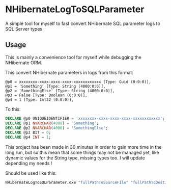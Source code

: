 # NHibernateLogToSQLParameter
A simple tool for myself to fast convert NHibernate SQL parameter logs to SQL Server types

## Usage

This is mainly a convenience tool for myself while debugging the NHibernate ORM.

This convert NHibernate parameters in logs from this format:

```
@p0 = xxxxxxxx-xxxx-xxxx-xxxx-xxxxxxxxxxxx [Type: Guid (0:0:0)],
@p1 = 'Something' [Type: String (4000:0:0)],
@p2 = 'SomethingElse' [Type: String (4000:0:0)],
@p3 = False [Type: Boolean (0:0:0)],
@p4 = 1 [Type: Int32 (0:0:0)],
```

To this:

```sql
DECLARE @p0 UNIQUEIDENTIFIER = 'xxxxxxxx-xxxx-xxxx-xxxx-xxxxxxxxxxxx';
DECLARE @p1 NVARCHAR(4000) = 'Something';
DECLARE @p2 NVARCHAR(4000) = 'SomethingElse';
DECLARE @p3 BIT = 0;
DECLARE @p4 INT = 1;
```

This project has been made in 30 minutes in order to gain more time in the long run, but so this mean that some things may not be managed yet, like dynamic values for the String type, missing types too. I will update depending my needs !

Should be used like this:

```bash
NHibernateLogToSQLParameter.exe "fullPathToSourceFile" "fullPathToDestinationFile"
```
